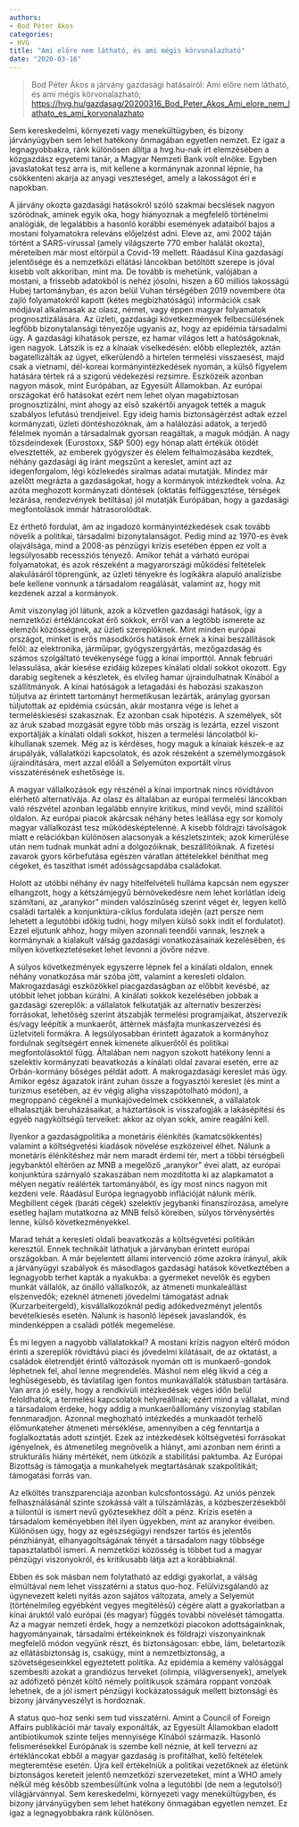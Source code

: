 ```yaml
---
authors: 
- Bod Péter Ákos
categories: 
- HVG
title: "Ami előre nem látható, és ami mégis körvonalazható"
date: "2020-03-16"
---
```


> Bod Péter Ákos a járvány gazdasági hatásairól: Ami előre nem látható, és ami mégis körvonalazható; https://hvg.hu/gazdasag/20200316_Bod_Peter_Akos_Ami_elore_nem_lathato_es_ami_korvonalazhato

Sem kereskedelmi, környezeti vagy menekültügyben, és bizony járványügyben sem lehet hatékony önmagában egyetlen nemzet. Ez igaz a legnagyobbakra, ránk különösen  állítja a hvg.hu-nak írt elemzésében a közgazdász egyetemi tanár, a Magyar Nemzeti Bank volt elnöke. Egyben javaslatokat tesz arra is, mit kellene a kormánynak azonnal lépnie, ha csökkenteni akarja az anyagi veszteséget, amely a lakosságot éri e napokban.

A járvány okozta gazdasági hatásokról szóló szakmai becslések nagyon szóródnak, aminek egyik oka, hogy hiányoznak a megfelelő történelmi analógiák, de legalábbis a hasonló korábbi események adataiból bajos a mostani folyamatokra releváns előjelzést adni. Eleve az, ami 2002 táján történt a SARS-vírussal (amely világszerte 770 ember halálát okozta), méreteiben már most eltörpül a Covid-19 mellett. Ráadásul Kína gazdasági jelentősége és a nemzetközi ellátási láncokban betöltött szerepe is jóval kisebb volt akkoriban, mint ma. De tovább is mehetünk, valójában a mostani, a frissebb adatokból is nehéz jósolni, hiszen a 60 milliós lakosságú Hubej tartományban, és azon belül Vuhan térségében 2019 novembere óta zajló folyamatokról kapott (kétes megbízhatóságú) információk csak módjával alkalmasak az olasz, német, vagy éppen magyar folyamatok prognosztizálására.
Az üzleti, gazdasági következmények felbecsülésének legfőbb bizonytalansági tényezője ugyanis az, hogy
az epidémia társadalmi ügy.
A gazdasági kihatások persze, ez hamar világos lett a hatóságoknak, igen nagyok. Látszik is ez a kínaiak viselkedésén: előbb elleplezték, aztán bagatellizálták az ügyet, elkerülendő a hirtelen termelési visszaesést, majd csak a vietnami, dél-koreai kormányintézkedések nyomán, a külső figyelem hatására tértek rá a szigorú védekezési rezsimre. Eszközeik azonban nagyon mások, mint Európában, az Egyesült Államokban.
Az európai országokat érő hatásokat ezért nem lehet olyan magabiztosan prognosztizálni, mint ahogy az első szakértői anyagok tették a maguk szabályos lefutású trendjeivel. Egy ideig hamis biztonságérzést adtak ezzel kormányzati, üzleti döntéshozóknak, ám a halálozási adatok, a terjedő félelmek nyomán a társadalmak gyorsan reagáltak, a maguk módján. A nagy tőzsdeindexek (Eurostoxx, S&P 500) egy hónap alatt értékük ötödét elvesztették, az emberek gyógyszer és élelem felhalmozásába kezdtek, néhány gazdasági ág iránt megszűnt a kereslet, amint azt az idegenforgalom, légi közlekedés siralmas adatai mutatják.
Mindez már azelőtt megrázta a gazdaságokat, hogy a kormányok intézkedtek volna. Az azóta meghozott kormányzati döntések (oktatás felfüggesztése, térségek lezárása, rendezvények betiltása) jól mutatják Európában, hogy
a gazdasági megfontolások immár hátrasorolódtak.

 
Ez érthető fordulat, ám az ingadozó kormányintézkedések csak tovább növelik a politikai, társadalmi bizonytalanságot. Pedig mind az 1970-es évek olajválsága, mind a 2008-as pénzügyi krízis esetében éppen ez volt a legsúlyosabb recessziós tényező. Amikor tehát a várható európai folyamatokat, és azok részeként a magyarországi működési feltételek alakulásáról töprengünk, az üzleti tényekre és logikákra alapuló analízisbe bele kellene vonnunk a társadalom reagálását, valamint az, hogy mit kezdenek azzal a kormányok.

Amit viszonylag jól látunk, azok a közvetlen gazdasági hatások, így a nemzetközi értékláncokat érő sokkok, erről van a legtöbb ismerete az elemzői közösségnek, az üzleti szereplőknek. Mint minden európai országot, minket is erős másodkörös hatások érnek a kínai beszállítások felől: az elektronika, járműipar, gyógyszergyártás, mezőgazdaság és számos szolgáltató tevékenysége függ a kínai importtól. Annak februári lelassulása, akár kiesése ezidáig közepes kínálati oldali sokkot okozott. Egy darabig segítenek a készletek, és elvileg hamar újraindulhatnak Kínából a szállítmányok. A kínai hatóságok a letagadási és habozási szakaszon túljutva az érintett tartományt hermetikusan lezárták, aránylag gyorsan túljutottak az epidémia csúcsán, akár mostanra vége is lehet a termeléskiesési szakasznak. Ez azonban csak hipotézis. A személyek, sőt az áruk szabad mozgását egyre több más ország is lezárta, ezzel viszont exportálják a kínálati oldali sokkot, hiszen a termelési láncolatból ki-kihullanak szemek. Még az is kérdéses, hogy maguk a kínaiak készek-e az árupályák, vállalatközi kapcsolatok, és azok részeként a személymozgások újraindítására, mert azzal előáll a Selyemúton exportált vírus visszatérésének eshetősége is. 


A magyar vállalkozások egy részénél
a kínai importnak nincs rövidtávon elérhető alternatívája.
Az olasz és általában az európai termelési láncokban való részvétel azonban legalább ennyire kritikus, mind vevői, mind szállítói oldalon. Az európai piacok akárcsak néhány hetes leállása egy sor komoly magyar vállalkozást tesz működésképtelenné. A kisebb földrajzi távolságok miatt e relációkban különösen alacsonyak a készletszintek; azok kimerülése után nem tudnak munkát adni a dolgozóiknak, beszállítóiknak.
A fizetési zavarok gyors körbefutása egészen váratlan áttételekkel béníthat meg cégeket, és taszíthat ismét adósságcsapdába családokat.

Holott az utóbbi néhány év nagy hitelfelvételi hulláma kapcsán nem egyszer elhangzott, hogy a kétszámjegyű bérnövekedésre nem lehet korlátlan ideig számítani, az „aranykor” minden valószínűség szerint véget ér, legyen kellő családi tartalék a konjunktúra-ciklus fordulata idején (azt persze nem lehetett a legutóbbi időkig tudni, hogy milyen külső sokk indít el fordulatot).
Ezzel eljutunk ahhoz, hogy milyen azonnali teendői vannak, lesznek a kormánynak a kialakult válság gazdasági vonatkozásainak kezelésében, és milyen következtetéseket lehet levonni a jövőre nézve. 
 


A súlyos következmények egyszerre lépnek fel a kínálati oldalon, ennek néhány vonatkozása már szóba jött, valamint a keresleti oldalon. Makrogazdasági eszközökkel piacgazdaságban az előbbit kevésbé, az utóbbit lehet jobban kúrálni. A kínálati sokkok kezelésében jobbak a gazdasági szereplők: a vállalatok felkutatják az alternatív beszerzési forrásokat, lehetőség szerint átszabják termelési programjaikat, átszervezik és/vagy leépítik a munkaerőt, áttérnek másfajta munkaszervezési és üzletviteli formákra. A legsúlyosabban érintett ágazatok a kormányhoz fordulnak segítségért  ennek kimenete alkuerőtől és politikai megfontolásoktól függ. Általában nem nagyon szokott hatékony lenni a szelektív kormányzati beavatkozás a kínálati oldal zavarai esetén, erre az Orbán-kormány bőséges példát adott. A makrogazdasági kereslet más ügy. Amikor egész ágazatok iránt zuhan össze a fogyasztói kereslet (és mint a turizmus esetében, az év végig aligha visszapótolható módon), a megroppanó cégeknél a munkajövedelmek csökkennek, a vállalatok elhalasztják beruházásaikat, a háztartások is visszafogják a lakásépítési és egyéb nagyköltségű terveiket: akkor az olyan sokk, amire reagálni kell.

Ilyenkor a gazdaságpolitika a monetáris élénkítés (kamatcsökkentés) valamint a költségvetési kiadások növelése eszközeivel élhet.
Nálunk a monetáris élénkítéshez már nem maradt érdemi tér, mert a többi térségbeli jegybanktól eltérően az MNB a megelőző „aranykor” évei alatt, az európai konjunktúra szárnyaló szakaszában nem mozdította ki az alapkamatot a mélyen negatív reálérték tartományából, és így most nincs nagyon mit kezdeni vele. Ráadásul Európa legnagyobb inflációját nálunk mérik. Megbillent cégek (baráti cégek) szelektív jegybanki finanszírozása, amelyre esetleg hajlam mutatkozna az MNB felső köreiben, súlyos törvénysértés lenne, külső következményekkel. 
 


Marad tehát a keresleti oldali beavatkozás a költségvetési politikán keresztül. Ennek technikáit láthatjuk a járványban érintett európai országokban. A már bejelentett állami intervenció zöme azokra irányul, akik a járványügyi szabályok és másodlagos gazdasági hatások következtében a legnagyobb terhet kapták a nyakukba: a gyermeket nevelők és egyben munkát vállalók, az önálló vállalkozók, az átmeneti munkaleállást elszenvedők; ezeknél átmeneti jövedelmi támogatást adnak (Kurzarbeitergeld), kisvállalkozóknál pedig adókedvezményt jelentős bevételkiesés esetén. Nálunk is hasonló lépések javaslandók,
és mindenképpen a családi pótlék megemelése.

És mi legyen a nagyobb vállalatokkal? A mostani krízis nagyon eltérő módon érinti a szereplők rövidtávú piaci és jövedelmi kilátásait, de az oktatást, a családok életrendjét érintő változások nyomán ott is munkaerő-gondok léphetnek fel, ahol lenne megrendelés. Máshol nem elég likvid a cég a leghűségesebb, és távlatilag igen fontos munkavállalók státusban tartására. Van arra jó esély, hogy a rendkívüli intézkedések véges időn belül feloldhatók, a termelési kapcsolatok helyreállnak; ezért mind a vállalat, mind a társadalom érdeke, hogy addig a munkaerőállomány viszonylag stabilan fennmaradjon. Azonnal meghozható intézkedés a munkaadót terhelő élőmunkateher átmeneti mérséklése, amennyiben a cég fenntartja a foglalkoztatás adott szintjét. Ezek az intézkedések költségvetési forrásokat igényelnek, és átmenetileg megnövelik a hiányt, ami azonban nem érinti a strukturális hiány mértékét, nem ütközik a stabilitási paktumba. Az Európai Bizottság is támogatja a munkahelyek megtartásának szakpolitikáit; támogatási forrás van. 
 

Az elköltés transzparenciája azonban kulcsfontosságú. Az uniós pénzek felhasználásánál szinte szokássá vált a túlszámlázás, a közbeszerzésekből a túlontúl is ismert nevű győztesekhez dőlt a pénz. Krízis esetén a társadalom keményebben ítél ilyen ügyekben, mint az aranykor éveiben. Különösen úgy, hogy az egészségügyi rendszer tartós és jelentős pénzhiányát, elhanyagoltságának tényét a társadalom nagy többsége tapasztalatból ismeri. A nemzetközi közösség is többet tud a magyar pénzügyi viszonyokról, és kritikusabb látja azt a korábbiaknál.

Ebben és sok másban nem folytatható az eddigi gyakorlat, a válság elmúltával nem lehet visszatérni a status quo-hoz.
Felülvizsgálandó az úgynevezett keleti nyitás azon sajátos változata, amely a Selyemút (történelmileg egyébként vegyes megítélésű) cégére alatt a gyakorlatban a kínai áruktól való európai (és magyar) függés további növelését támogatta.
Az a magyar nemzeti érdek, hogy a nemzetközi piacokon adottságainknak, hagyományainak, társadalmi értékeinknek és földrajzi viszonyainknak megfelelő módon vegyünk részt, és biztonságosan: ebbe, lám, beletartozik az ellátásbiztonság is, csakúgy, mint a nemzetbiztonság, a szövetségeseinkkel egyeztetett politika. Az epidémia a kemény valósággal szembesíti azokat a grandiózus terveket (olimpia, világversenyek), amelyek az adófizető pénzét költő némely politikusok számára roppant vonzóak lehetnek, de a jól ismert pénzügyi kockázatosságuk mellett biztonsági és bizony járványveszélyt is hordoznak.

A status quo-hoz senki sem tud visszatérni. Amint a Council of Foreign Affairs publikációi már tavaly exponálták, az Egyesült Államokban eladott antibiotikumok szinte teljes mennyisége Kínából származik. Hasonló felismerésekkel Európának is szembe kell néznie, át kell tervezni az értékláncokat  ebből a magyar gazdaság is profitálhat, kellő feltételek megteremtése esetén. Újra kell értékelniük a politikai vezetőknek az életünk biztonságos kereteit jelentő nemzetközi szervezeteket, mint a WHO  amely nélkül még később szembesültünk volna a legutóbbi (de nem a legutolsó!) világjárvánnyal. Sem kereskedelmi, környezeti vagy menekültügyben, és bizony járványügyben sem lehet hatékony önmagában egyetlen nemzet. Ez igaz a legnagyobbakra  ránk különösen. 
